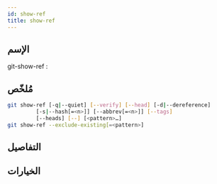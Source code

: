 ```yaml
---
id: show-ref
title: show-ref
---
```


## الإسم
git-show-ref : 

## مُلخّص

<!--DOCUSAURUS_CODE_TABS-->
<!--الأمر-->
```bash
git show-ref [-q|--quiet] [--verify] [--head] [-d|--dereference]
	     [-s|--hash[=<n>]] [--abbrev[=<n>]] [--tags]
	     [--heads] [--] [<pattern>…​]
git show-ref --exclude-existing[=<pattern>]
```
<!--END_DOCUSAURUS_CODE_TABS-->

## التفاصيل

## الخيارات

